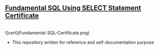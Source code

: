 ## [Fundamental SQL Using SELECT Statement Certificate](https://www.dqlab.id/belajar-sql-select-statement)

<br>
![cert](Fundamental-SQL-Certificate.png)

- This repository written for reference and self-documentation purpose
